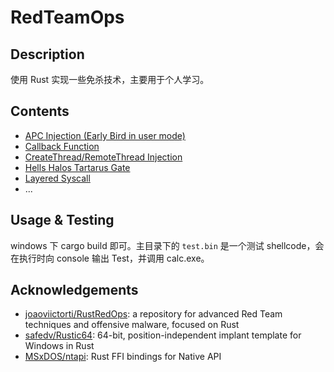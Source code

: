 # RedTeamOps

## Description

使用 Rust 实现一些免杀技术，主要用于个人学习。

## Contents

- [APC Injection (Early Bird in user mode)](./apc-injection/)
- [Callback Function](./callback-injection/)
- [CreateThread/RemoteThread Injection](./create-thread-injection/)
- [Hells Halos Tartarus Gate](./syscall/src/gate.rs)
- [Layered Syscall](./layered-syscall/)
- ...


## Usage & Testing

windows 下 cargo build 即可。主目录下的 `test.bin` 是一个测试 shellcode，会在执行时向 console 输出 Test，并调用 calc.exe。


## Acknowledgements

- [joaoviictorti/RustRedOps](https://github.com/joaoviictorti/RustRedOps): a repository for advanced Red Team techniques and offensive malware, focused on Rust
- [safedv/Rustic64](https://github.com/safedv/Rustic64): 64-bit, position-independent implant template for Windows in Rust
- [MSxDOS/ntapi](https://github.com/MSxDOS/ntapi): Rust FFI bindings for Native API